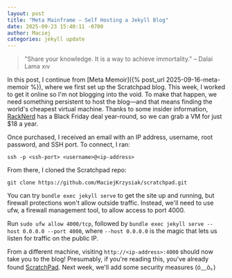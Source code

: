 ```yaml
---
layout: post
title: "Meta Mainframe – Self Hosting a Jekyll Blog"
date: 2025-09-23 15:40:11 -0700
author: Maciej
categories: jekyll update
---
```


> "Share your knowledge. It is a way to achieve immortality." – Dalai Lama xıv

In this post, I continue from [Meta Memoir]({% post_url 2025-09-16-meta-memoir %}), where we first set up the Scratchpad blog. This week, I worked to get it online so I'm not blogging into the void. To make that happen, we need something persistent to host the blog—and that means finding the world's cheapest virtual machine. Thanks to some insider information, [RackNerd][racknerd-bf] has a Black Friday deal year-round, so we can grab a VM for just $18 a year.

Once purchased, I received an email with an IP address, username, root password, and SSH port. To connect, I ran:

`ssh -p <ssh-port> <username>@<ip-address>`

From there, I cloned the Scratchpad repo:

`git clone https://github.com/MaciejKrzysiak/scratchpad.git`

You can try `bundle exec jekyll serve` to get the site up and running, but firewall protections won't allow outside traffic. Instead, we'll need to use ufw, a firewall management tool, to allow access to port 4000.

Run `sudo ufw allow 4000/tcp`, followed by `bundle exec jekyll serve --host 0.0.0.0 --port 4000`, where `--host 0.0.0.0` is the magic that lets us listen for traffic on the public IP.

From a different machine, visiting `http://<ip-address>:4000` should now take you to the blog! Presumably, if you're reading this, you've already found [ScratchPad][scratchpad]. Next week, we'll add some security measures (ó﹏ò｡)

[racknerd-bf]: https://www.racknerd.com/BlackFriday/
[scratchpad]: http://23.94.56.16:4000/
